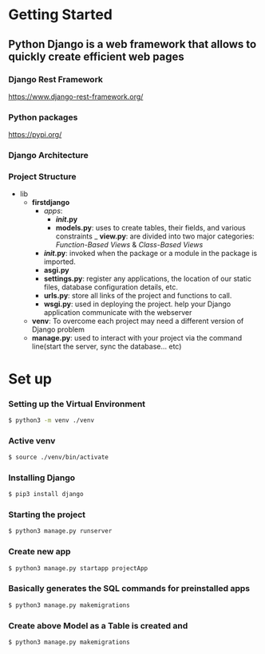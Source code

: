 # Getting Started

## Python Django is a web framework that allows to quickly create efficient web pages

### Django Rest Framework
https://www.django-rest-framework.org/

### Python packages
https://pypi.org/

### Django Architecture

### Project Structure
- lib
    - __firstdjango__
        - _apps_: 
            - ___init_.py__
            - __models.py__: uses to create tables, their fields, and various constraints
            _ __view.py__: are divided into two major categories: *Function-Based Views* & *Class-Based Views*
        - ___init_.py__: invoked when the package or a module in the package is imported.
        - __asgi.py__
        - __settings.py__: register any applications, the location of our static files, database configuration details, etc.
        - __urls.py__: store all links of the project and functions to call. 
        - __wsgi.py__: used in deploying the project. help your Django application communicate with the webserver
    - __venv__: To overcome each project may need a different version of Django problem
    - __manage.py__: used to interact with your project via the command line(start the server, sync the database… etc)

# Set up

### Setting up the Virtual Environment
```sh
$ python3 -m venv ./venv
```
### Active venv
```sh
$ source ./venv/bin/activate
```
### Installing Django
```sh
$ pip3 install django
```
### Starting the project
```sh
$ python3 manage.py runserver
```
### Create new app
```sh
$ python3 manage.py startapp projectApp
```
### Basically generates the SQL commands for preinstalled apps
```sh
$ python3 manage.py makemigrations
```
### Create above Model as a Table is created and
```sh
$ python3 manage.py makemigrations
```
